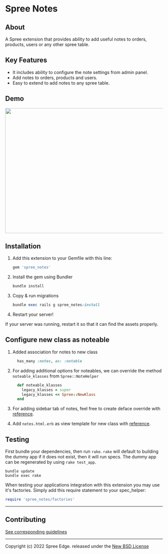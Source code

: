 <!-- markdownlint-disable MD032 MD033-->
<!-- Write your README.md file. Build something amazing! This README.md template can guide you to build your project documentation, but feel free to modify it as you wish 🥰 -->
# **Spree Notes**

## **About**

A Spree extension that provides ability to add useful notes to orders, products, users or any other spree table.

## **Key Features**

* It includes ability to configure the note settings from admin panel.
* Add notes to orders, products and users.
* Easy to extend to add notes to any spree table.

## **Demo**
<img src="https://user-images.githubusercontent.com/103247578/165513428-d34e62f1-ee5a-497b-a7ac-4b5c18e12a10.gif" height=400; width=800;></img>


## **Installation**

1. Add this extension to your Gemfile with this line:

    ```ruby
    gem 'spree_notes'
    ```

2. Install the gem using Bundler

    ```ruby
    bundle install
    ```

3. Copy & run migrations

    ```ruby
    bundle exec rails g spree_notes:install
    ```

4. Restart your server!


  If your server was running, restart it so that it can find the assets properly.

## Configure new class as noteable

1. Added association for notes to new class

    ```ruby
      has_many :notes, as: :notable
    ```

2. For adding additional options for noteables, we can override the method `noteable_klasses` from `Spree::NoteHelper`

    ```ruby
      def noteable_klasses
        legacy_klasses = super
        legacy_klasses << Spree::NewKlass
      end
    ```
4. For adding sidebar tab of notes, feel free to create deface override with [reference][1].
5. Add `notes.html.erb` as view template for new class with [reference][2].

## Testing

First bundle your dependencies, then run `rake`. `rake` will default to building the dummy app if it does not exist, then it will run specs. The dummy app can be regenerated by using `rake test_app`.

```shell
bundle update
bundle exec rake
```


When testing your applications integration with this extension you may use it's factories.
Simply add this require statement to your spec_helper:

```ruby
require 'spree_notes/factories'
```
---

## Contributing

[See corresponding guidelines](https://github.com/bluebash-spree-contrib/spree_notes/blob/master/CONTRIBUTING.md)

---

Copyright (c) 2022 Spree Edge. released under the [New BSD License](https://github.com/bluebash-spree-contrib/spree_notes/blob/master/LICENSE)



[1]: https://github.com/spree-edge/spree_notes/blob/master/app/overrides/spree/admin/shared/added_notes_tab.rb#L2
[2]: https://github.com/spree-edge/spree_notes/blob/master/app/views/spree/admin/orders/notes.html.erb
